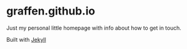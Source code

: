 # graffen.github.io

Just my personal little homepage with info about how to get in touch.  
  
Built with [Jekyll][jekyll]

[jekyll]: https://jekyllrb.com